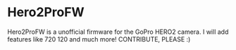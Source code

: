 Hero2ProFW
============

Hero2ProFW is a unofficial firmware for the GoPro HERO2 camera.
I will add features like 720 120
and much more!
CONTRIBUTE, PLEASE :)